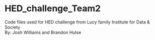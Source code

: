# HED_challenge_Team2
Code files used for HED challenge from Lucy family Institute for Data &amp; Society \
By: Josh Williams and Brandon Hulse
